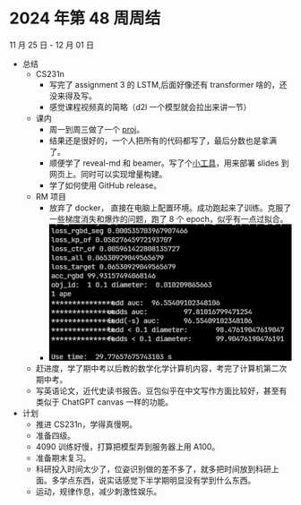 # 2024 年第 48 周周结

11 月 25 日 - 12 月 01 日

- 总结
    - CS231n
        - 写完了 assignment 3 的 LSTM,后面好像还有 transformer 啥的，还没来得及写。
        - 感觉课程视频真的简略（d2l 一个模型就会拉出来讲一节）
    - 课内
        - 周一到周三做了一个 [proj](https://github.com/WncFht/Wordle-with-Solver)。
        - 结果还是很好的，一个人把所有的代码都写了，最后分数也是拿满了。
        - 顺便学了 reveal-md 和 beamer。写了个[小工具](https://github.com/WncFht/slides)，用来部署 slides 到网页上。同时可以实现增量构建。
        - 学了如何使用 GitHub release。
    - RM 项目
        - 放弃了 docker， 直接在电脑上配置环境。成功跑起来了训练。克服了一些梯度消失和爆炸的问题，跑了 8 个 epoch，似乎有一点过拟合。
        - ![测试结果](https://raw.githubusercontent.com/WncFht/picture/main/picture/cb41a325916ee81bfadf4f70afc2c26.png)
    - 赶进度，学了期中考以后教的数学化学计算机内容，考完了计算机第二次期中考。
    - 写英语论文，近代史读书报告。豆包似乎在中文写作方面比较好，甚至有类似于 ChatGPT canvas 一样的功能。
- 计划
    - 推进 CS231n，学得真慢啊。
    - 准备四级。
    - 4090 训练好慢，打算把模型弄到服务器上用 A100。
    - 准备期末复习。
    - 科研投入时间太少了，位姿识别做的差不多了，就多把时间放到科研上面。多学点东西，说实话感觉下半学期明显没有学到什么东西。
    - 运动，规律作息，减少刺激性娱乐。